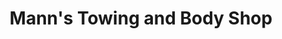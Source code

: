 ---
title: "Mann's Towing and Body Shop"
url: /pottstown/manns-towing-and-body-shop/
shop: Autowerkstatt
---